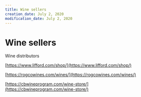 ```yaml
---
title: Wine sellers
creation_date: July 2, 2020
modification_date: July 2, 2020
---
```



# Wine sellers
Wine distributors

[https://www.lifford.com/shop/](https://www.lifford.com/shop/)

[https://rogcowines.com/wines/](https://rogcowines.com/wines/)

[https://cbwineprogram.com/wine-store/](https://cbwineprogram.com/wine-store/)

